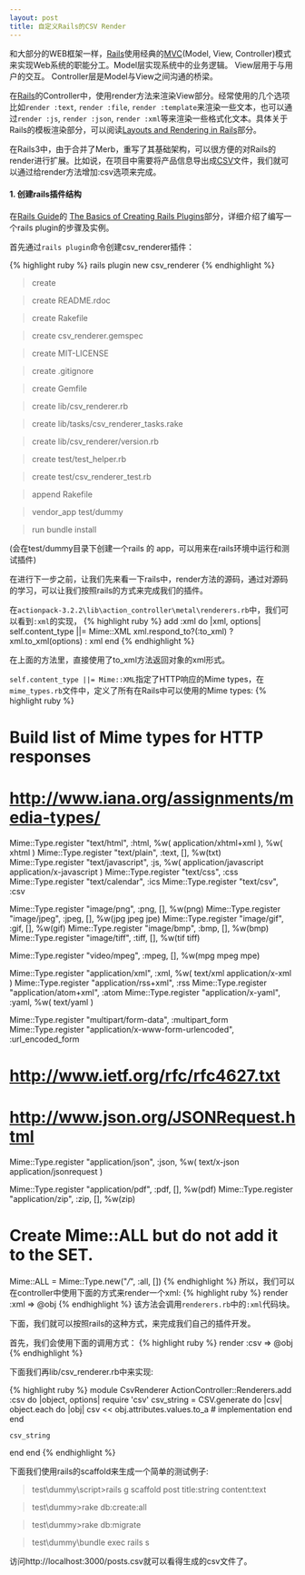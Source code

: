 ```yaml
---
layout: post
title: 自定义Rails的CSV Render
---
```


和大部分的WEB框架一样，[Rails]使用经典的[MVC](Model, View, Controller)模式来实现Web系统的职能分工。Model层实现系统中的业务逻辑。 View层用于与用户的交互。 Controller层是Model与View之间沟通的桥梁。

在[Rails]的Controller中，使用render方法来渲染View部分。经常使用的几个选项比如`render :text`, `render :file`, `render :template`来渲染一些文本，也可以通过`render :js`, `render :json`, `render :xml`等来渲染一些格式化文本。具体关于Rails的模板渲染部分，可以阅读[Layouts and Rendering in Rails](http://guides.rubyonrails.org/layouts_and_rendering.html)部分。

在Rails3中，由于合并了Merb，重写了其基础架构，可以很方便的对Rails的render进行扩展。比如说，在项目中需要将产品信息导出成[CSV]文件，我们就可以通过给render方法增加:csv选项来完成。

#### 1. 创建rails插件结构
在[Rails Guide](http://guides.rubyonrails.org/index.html)的
[The Basics of Creating Rails Plugins](http://guides.rubyonrails.org/plugins.html)部分，详细介绍了编写一个rails plugin的步骤及实例。

首先通过`rails plugin`命令创建csv_renderer插件：

{% highlight ruby %}
rails plugin new csv_renderer
{% endhighlight %}

>  create

>  create  README.rdoc

>  create  Rakefile

>  create  csv_renderer.gemspec

>  create  MIT-LICENSE

>  create  .gitignore

>  create  Gemfile

>  create  lib/csv_renderer.rb

>  create  lib/tasks/csv_renderer_tasks.rake

>  create  lib/csv_renderer/version.rb

>  create  test/test_helper.rb

>  create  test/csv_renderer_test.rb

>  append  Rakefile

>vendor_app  test/dummy

>  run  bundle install

(会在test/dummy目录下创建一个rails 的 app，可以用来在rails环境中运行和测试插件)

在进行下一步之前，让我们先来看一下rails中，render方法的源码，通过对源码的学习，可以让我们按照rails的方式来完成我们的插件。

在`actionpack-3.2.2\lib\action_controller\metal\renderers.rb`中，我们可以看到`:xml`的实现，
{% highlight ruby %}
add :xml do |xml, options|
  self.content_type ||= Mime::XML
  xml.respond_to?(:to_xml) ? xml.to_xml(options) : xml
end
{% endhighlight %}

在上面的方法里，直接使用了to_xml方法返回对象的xml形式。

`self.content_type ||= Mime::XML`指定了HTTP响应的Mime types，在`mime_types.rb`文件中，定义了所有在Rails中可以使用的Mime types:
{% highlight ruby %}
# Build list of Mime types for HTTP responses
# http://www.iana.org/assignments/media-types/

Mime::Type.register "text/html", :html, %w( application/xhtml+xml ), %w( xhtml )
Mime::Type.register "text/plain", :text, [], %w(txt)
Mime::Type.register "text/javascript", :js, %w( application/javascript application/x-javascript )
Mime::Type.register "text/css", :css
Mime::Type.register "text/calendar", :ics
Mime::Type.register "text/csv", :csv

Mime::Type.register "image/png", :png, [], %w(png)
Mime::Type.register "image/jpeg", :jpeg, [], %w(jpg jpeg jpe)
Mime::Type.register "image/gif", :gif, [], %w(gif)
Mime::Type.register "image/bmp", :bmp, [], %w(bmp)
Mime::Type.register "image/tiff", :tiff, [], %w(tif tiff)

Mime::Type.register "video/mpeg", :mpeg, [], %w(mpg mpeg mpe)

Mime::Type.register "application/xml", :xml, %w( text/xml application/x-xml )
Mime::Type.register "application/rss+xml", :rss
Mime::Type.register "application/atom+xml", :atom
Mime::Type.register "application/x-yaml", :yaml, %w( text/yaml )

Mime::Type.register "multipart/form-data", :multipart_form
Mime::Type.register "application/x-www-form-urlencoded", :url_encoded_form

# http://www.ietf.org/rfc/rfc4627.txt
# http://www.json.org/JSONRequest.html
Mime::Type.register "application/json", :json, %w( text/x-json application/jsonrequest )

Mime::Type.register "application/pdf", :pdf, [], %w(pdf)
Mime::Type.register "application/zip", :zip, [], %w(zip)

# Create Mime::ALL but do not add it to the SET.
Mime::ALL = Mime::Type.new("*/*", :all, [])
{% endhighlight %}
所以，我们可以在controller中使用下面的方式来render一个xml:
{% highlight ruby %}
render :xml => @obj
{% endhighlight %}
该方法会调用`renderers.rb`中的`:xml`代码块。

下面，我们就可以按照rails的这种方式，来完成我们自己的插件开发。

首先，我们会使用下面的调用方式：
{% highlight ruby %}
render :csv => @obj
{% endhighlight %}

下面我们再lib/csv_renderer.rb中来实现:

{% highlight ruby %}
module CsvRenderer
  ActionController::Renderers.add :csv do |object, options|
    require 'csv'
    csv_string = CSV.generate do |csv|
      object.each do |obj|
        csv << obj.attributes.values.to_a # implementation
      end
    end

    csv_string
  end
end
{% endhighlight %}

下面我们使用rails的scaffold来生成一个简单的测试例子:
> test\dummy\script>rails g scaffold post title:string content:text

> test\dummy>rake db:create:all

> test\dummy>rake db:migrate

> test\dummy\bundle exec rails s

访问http://localhost:3000/posts.csv就可以看得生成的csv文件了。



















[Rails]: http://rubyonrails.org/
[MVC]: http://baike.baidu.com/view/739359.htm
[CSV]: http://baike.baidu.com/view/468993.htm